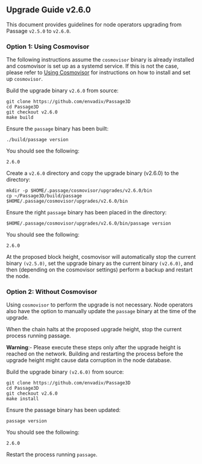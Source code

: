 ## Upgrade Guide v2.6.0

This document provides guidelines for node operators upgrading from Passage `v2.5.0` to `v2.6.0`.

### Option 1: Using Cosmovisor

The following instructions assume the `cosmovisor` binary is already installed and cosmovisor is set up as a systemd service. If this is not the case, please refer to [Using Cosmovisor](https://docs.cosmos.network/main/build/tooling/cosmovisor) for instructions on how to install and set up `cosmovisor`.

Build the upgrade binary `v2.6.0` from source:

```
git clone https://github.com/envadiv/Passage3D
cd Passage3D
git checkout v2.6.0
make build
```

Ensure the `passage` binary has been built:
```
./build/passage version
```
You should see the following:

`2.6.0`


Create a `v2.6.0` directory and copy the upgrade binary (v2.6.0) to the directory:

```
mkdir -p $HOME/.passage/cosmovisor/upgrades/v2.6.0/bin
cp ~/Passage3D/build/passage $HOME/.passage/cosmovisor/upgrades/v2.6.0/bin
```

Ensure the right `passage` binary has been placed in the directory:
```
$HOME/.passage/cosmovisor/upgrades/v2.6.0/bin/passage version
```


You should see the following:

`2.6.0`

At the proposed block height, cosmovisor will automatically stop the current binary ``(v2.5.0)``, set the upgrade binary as the current binary ``(v2.6.0)``, and then (depending on the cosmovisor settings) perform a backup and restart the node.

### Option 2: Without Cosmovisor

Using `cosmovisor` to perform the upgrade is not necessary. Node operators also have the option to manually update the `passage` binary at the time of the upgrade.

When the chain halts at the proposed upgrade height, stop the current process running passage.

**Warning**:- Please execute these steps only after the upgrade height is reached on the network. Building and restarting the process before the upgrade height might cause data corruption in the node database.  

Build the upgrade binary ``(v2.6.0)`` from source:

```
git clone https://github.com/envadiv/Passage3D
cd Passage3D
git checkout v2.6.0
make install
```


Ensure the passage binary has been updated:

`passage version`

You should see the following:

`2.6.0`

Restart the process running `passage`.
